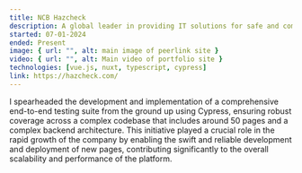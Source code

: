 ```yaml
---
title: NCB Hazcheck
description: A global leader in providing IT solutions for safe and compliant management of dangerous goods at sea
started: 07-01-2024
ended: Present
image: { url: "", alt: main image of peerlink site }
video: { url: "", alt: Main video of portfolio site }
technologies: [vue.js, nuxt, typescript, cypress]
link: https://hazcheck.com/
---
```


I spearheaded the development and implementation of a comprehensive end-to-end testing suite
from the ground up using Cypress, ensuring robust coverage across a complex codebase
that includes around 50 pages and a complex backend architecture.
This initiative played a crucial role in the rapid growth of the company
by enabling the swift and reliable development and deployment of new pages,
contributing significantly to the overall scalability and performance of the platform.
